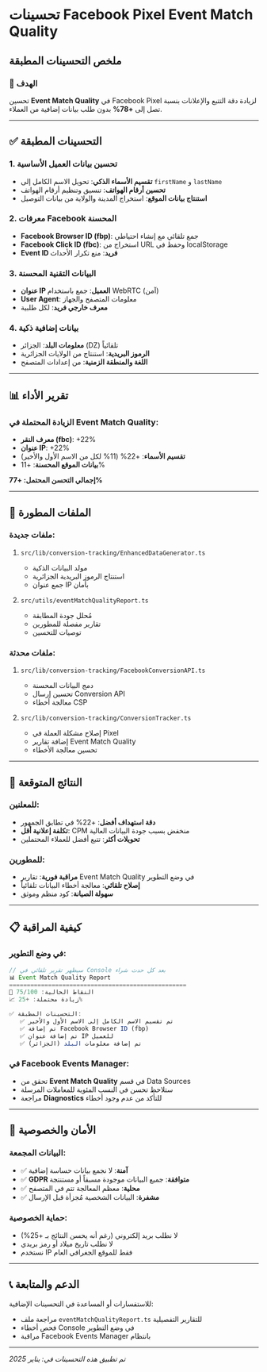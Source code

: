# تحسينات Facebook Pixel Event Match Quality

## ملخص التحسينات المطبقة

### 🎯 الهدف
تحسين **Event Match Quality** في Facebook Pixel لزيادة دقة التتبع والإعلانات بنسبة تصل إلى **+78%** بدون طلب بيانات إضافية من العملاء.

---

## ✅ التحسينات المطبقة

### 1. تحسين بيانات العميل الأساسية
- **تقسيم الأسماء الذكي**: تحويل الاسم الكامل إلى `firstName` و `lastName`
- **تحسين أرقام الهواتف**: تنسيق وتنظيم أرقام الهواتف
- **استنتاج بيانات الموقع**: استخراج المدينة والولاية من بيانات التوصيل

### 2. معرفات Facebook المحسنة
- **Facebook Browser ID (fbp)**: جمع تلقائي مع إنشاء احتياطي
- **Facebook Click ID (fbc)**: استخراج من URL وحفظ في localStorage
- **Event ID فريد**: منع تكرار الأحداث

### 3. البيانات التقنية المحسنة
- **عنوان IP العميل**: جمع باستخدام WebRTC (آمن)
- **User Agent**: معلومات المتصفح والجهاز
- **معرف خارجي فريد**: لكل طلبية

### 4. بيانات إضافية ذكية
- **معلومات البلد**: الجزائر (DZ) تلقائياً
- **الرموز البريدية**: استنتاج من الولايات الجزائرية
- **اللغة والمنطقة الزمنية**: من إعدادات المتصفح

---

## 📊 تقرير الأداء

### الزيادة المحتملة في Event Match Quality:
- **معرف النقر (fbc)**: +22%
- **عنوان IP**: +22% 
- **تقسيم الأسماء**: +22% (11% لكل من الاسم الأول والأخير)
- **بيانات الموقع المحسنة**: +11%

**إجمالي التحسن المحتمل: +77%**

---

## 🔧 الملفات المطورة

### ملفات جديدة:
1. `src/lib/conversion-tracking/EnhancedDataGenerator.ts`
   - مولد البيانات الذكية
   - استنتاج الرموز البريدية الجزائرية
   - جمع عنوان IP بأمان

2. `src/utils/eventMatchQualityReport.ts`
   - مُحلل جودة المطابقة
   - تقارير مفصلة للمطورين
   - توصيات للتحسين

### ملفات محدثة:
1. `src/lib/conversion-tracking/FacebookConversionAPI.ts`
   - دمج البيانات المحسنة
   - تحسين إرسال Conversion API
   - معالجة أخطاء CSP

2. `src/lib/conversion-tracking/ConversionTracker.ts`
   - إصلاح مشكلة العملة في Pixel
   - إضافة تقارير Event Match Quality
   - تحسين معالجة الأخطاء

---

## 🚀 النتائج المتوقعة

### للمعلنين:
- **دقة استهداف أفضل**: +22% في تطابق الجمهور
- **تكلفة إعلانية أقل**: CPM منخفض بسبب جودة البيانات العالية
- **تحويلات أكثر**: تتبع أفضل للعملاء المحتملين

### للمطورين:
- **مراقبة فورية**: تقارير Event Match Quality في وضع التطوير
- **إصلاح تلقائي**: معالجة أخطاء البيانات تلقائياً
- **سهولة الصيانة**: كود منظم وموثق

---

## 📋 كيفية المراقبة

### في وضع التطوير:
```javascript
// سيظهر تقرير تلقائي في Console بعد كل حدث شراء
📊 Event Match Quality Report
==================================================
🎯 النقاط الحالية: 75/100
📈 زيادة محتملة: +25%

✅ التحسينات المطبقة:
   ✅ تم تقسيم الاسم الكامل إلى الاسم الأول والأخير
   ✅ تم إضافة Facebook Browser ID (fbp)
   ✅ تم إضافة عنوان IP للعميل
   ✅ تم إضافة معلومات البلد (الجزائر)
```

### في Facebook Events Manager:
- تحقق من **Event Match Quality** في قسم Data Sources
- ستلاحظ تحسن في النسب المئوية للمعاملات المرسلة
- مراجعة **Diagnostics** للتأكد من عدم وجود أخطاء

---

## 🔐 الأمان والخصوصية

### البيانات المجمعة:
- ✅ **آمنة**: لا نجمع بيانات حساسة إضافية
- ✅ **GDPR متوافقة**: جميع البيانات موجودة مسبقاً أو مستنتجة
- ✅ **محلية**: معظم المعالجة تتم في المتصفح
- ✅ **مشفرة**: البيانات الشخصية مُجزأة قبل الإرسال

### حماية الخصوصية:
- لا نطلب بريد إلكتروني (رغم أنه يحسن النتائج بـ +25%)
- لا نطلب تاريخ ميلاد أو رمز بريدي
- نستخدم IP فقط للموقع الجغرافي العام

---

## 📞 الدعم والمتابعة

للاستفسارات أو المساعدة في التحسينات الإضافية:
- مراجعة ملف `eventMatchQualityReport.ts` للتقارير التفصيلية
- فحص أخطاء Console في وضع التطوير
- مراقبة Facebook Events Manager بانتظام

---

*تم تطبيق هذه التحسينات في: يناير 2025* 